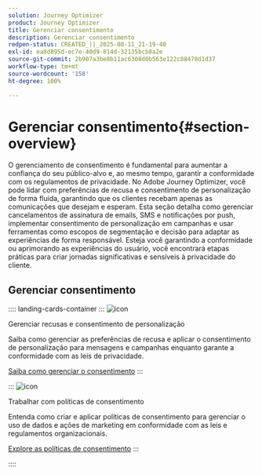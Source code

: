 ```yaml
---
solution: Journey Optimizer
product: Journey Optimizer
title: Gerenciar consentimento
description: Gerenciar consentimento
redpen-status: CREATED_||_2025-08-11_21-19-40
exl-id: ea8d895d-ec7e-40d9-814d-32135bcb8a2e
source-git-commit: 2b907a3be8b11ac6308d0b563e122c88478d1d37
workflow-type: tm+mt
source-wordcount: '158'
ht-degree: 100%

---
```


# Gerenciar consentimento{#section-overview}

O gerenciamento de consentimento é fundamental para aumentar a confiança do seu público-alvo e, ao mesmo tempo, garantir a conformidade com os regulamentos de privacidade. No Adobe Journey Optimizer, você pode lidar com preferências de recusa e consentimento de personalização de forma fluida, garantindo que os clientes recebam apenas as comunicações que desejam e esperam. Esta seção detalha como gerenciar cancelamentos de assinatura de emails, SMS e notificações por push, implementar consentimento de personalização em campanhas e usar ferramentas como escopos de segmentação e decisão para adaptar as experiências de forma responsável. Esteja você garantindo a conformidade ou aprimorando as experiências do usuário, você encontrará etapas práticas para criar jornadas significativas e sensíveis à privacidade do cliente.

## Gerenciar consentimento

:::: landing-cards-container
:::
![icon](https://cdn.experienceleague.adobe.com/icons/shield-halved.svg)

Gerenciar recusas e consentimento de personalização

Saiba como gerenciar as preferências de recusa e aplicar o consentimento de personalização para mensagens e campanhas enquanto garante a conformidade com as leis de privacidade.

[Saiba como gerenciar o consentimento](../using/privacy/opt-out.md)
:::

:::
![icon](https://cdn.experienceleague.adobe.com/icons/gear.svg)

Trabalhar com políticas de consentimento

Entenda como criar e aplicar políticas de consentimento para gerenciar o uso de dados e ações de marketing em conformidade com as leis e regulamentos organizacionais.

[Explore as políticas de consentimento](../using/action/consent.md)
:::

::::
